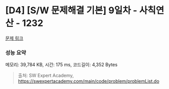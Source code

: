# [D4] [S/W 문제해결 기본] 9일차 - 사칙연산 - 1232 

[문제 링크](https://swexpertacademy.com/main/code/problem/problemDetail.do?contestProbId=AV141J8KAIcCFAYD) 

### 성능 요약

메모리: 39,784 KB, 시간: 175 ms, 코드길이: 4,352 Bytes



> 출처: SW Expert Academy, https://swexpertacademy.com/main/code/problem/problemList.do